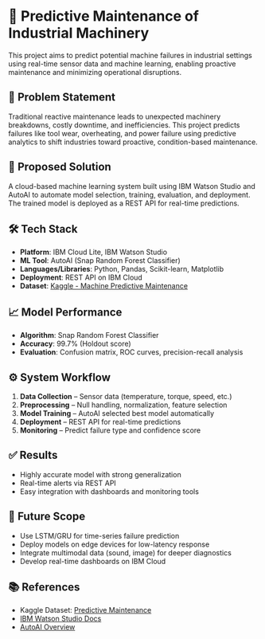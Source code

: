 # 🔧 Predictive Maintenance of Industrial Machinery

This project aims to predict potential machine failures in industrial settings using real-time sensor data and machine learning, enabling proactive maintenance and minimizing operational disruptions.

## 📌 Problem Statement

Traditional reactive maintenance leads to unexpected machinery breakdowns, costly downtime, and inefficiencies. This project predicts failures like tool wear, overheating, and power failure using predictive analytics to shift industries toward proactive, condition-based maintenance.

## 🚀 Proposed Solution

A cloud-based machine learning system built using IBM Watson Studio and AutoAI to automate model selection, training, evaluation, and deployment. The trained model is deployed as a REST API for real-time predictions.

## 🛠️ Tech Stack

- **Platform**: IBM Cloud Lite, IBM Watson Studio
- **ML Tool**: AutoAI (Snap Random Forest Classifier)
- **Languages/Libraries**: Python, Pandas, Scikit-learn, Matplotlib
- **Deployment**: REST API on IBM Cloud
- **Dataset**: [Kaggle - Machine Predictive Maintenance](https://www.kaggle.com/datasets/shivamb/machine-predictive-maintenance-classification)

## 📈 Model Performance

- **Algorithm**: Snap Random Forest Classifier
- **Accuracy**: 99.7% (Holdout score)
- **Evaluation**: Confusion matrix, ROC curves, precision-recall analysis

## ⚙️ System Workflow

1. **Data Collection** – Sensor data (temperature, torque, speed, etc.)
2. **Preprocessing** – Null handling, normalization, feature selection
3. **Model Training** – AutoAI selected best model automatically
4. **Deployment** – REST API for real-time predictions
5. **Monitoring** – Predict failure type and confidence score

## ✅ Results

- Highly accurate model with strong generalization
- Real-time alerts via REST API
- Easy integration with dashboards and monitoring tools

## 🔮 Future Scope

- Use LSTM/GRU for time-series failure prediction
- Deploy models on edge devices for low-latency response
- Integrate multimodal data (sound, image) for deeper diagnostics
- Develop real-time dashboards on IBM Cloud

## 📚 References

- Kaggle Dataset: [Predictive Maintenance](https://www.kaggle.com/datasets/shivamb/machine-predictive-maintenance-classification)
- [IBM Watson Studio Docs](https://cloud.ibm.com/docs/watson-studio)
- [AutoAI Overview](https://dataplatform.cloud.ibm.com/docs/content/wsj/analyze-data/autoai-overview.html)
